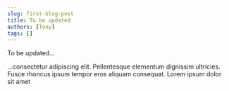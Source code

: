 ```yaml
---
slug: first-blog-post
title: To be updated
authors: [Tony]
tags: []
---
```


To be updated...

<!-- truncate -->

...consectetur adipiscing elit. Pellentesque elementum dignissim ultricies. Fusce rhoncus ipsum tempor eros aliquam consequat. Lorem ipsum dolor sit amet

